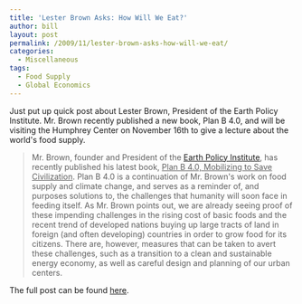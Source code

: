 ```yaml
---
title: 'Lester Brown Asks: How Will We Eat?'
author: bill
layout: post
permalink: /2009/11/lester-brown-asks-how-will-we-eat/
categories:
  - Miscellaneous
tags:
  - Food Supply
  - Global Economics
---
```

Just put up quick post about Lester Brown, President of the Earth Policy
Institute. Mr. Brown recently published a new book, Plan B 4.0, and will be
visiting the Humphrey Center on November 16th to give a lecture about the
world's food supply.

> Mr. Brown, founder and President of the [Earth Policy Institute][1], has
> recently published his latest book, <span style="text-decoration: underline;">
> Plan B 4.0, Mobilizing to Save Civilization</span>. Plan B 4.0 is a
> continuation of Mr. Brown's work on food supply and climate change, and
> serves as a reminder of, and purposes solutions to, the challenges that
> humanity will soon face in feeding itself. As Mr. Brown points out, we are
> already seeing proof of these impending challenges in the rising cost of
> basic foods and the recent trend of developed nations buying up large tracts
> of land in foreign (and often developing) countries in order to grow food for
> its citizens. There are, however, measures that can be taken to avert these
> challenges, such as a transition to a clean and sustainable energy economy,
> as well as careful design and planning of our urban centers.

The full post can be found [here][2].

 [1]: http://www.earth-policy.org/
 [2]: http://blog.lib.umn.edu/cstpp/policycatalyst/2009/11/lester_brown_asks_how_will_we.php
